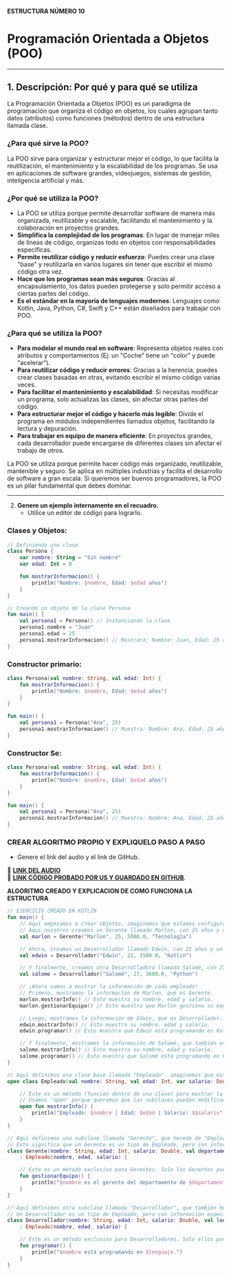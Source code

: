 #### ESTRUCTURA NÚMERO 10  
# Programación Orientada a Objetos (POO)

---

## 1. Descripción: Por qué y para qué se utiliza

La Programación Orientada a Objetos (POO) es un paradigma de programación que organiza el código en objetos, los cuales agrupan tanto datos (atributos) como funciones (métodos) dentro de una estructura llamada clase.

### ¿Para qué sirve la POO?

La POO sirve para organizar y estructurar mejor el código, lo que facilita la reutilización, el mantenimiento y la escalabilidad de los programas. Se usa en aplicaciones de software grandes, videojuegos, sistemas de gestión, inteligencia artificial y más.

### ¿Por qué se utiliza la POO?

* La POO se utiliza porque permite desarrollar software de manera más organizada, reutilizable y escalable, facilitando el mantenimiento y la colaboración en proyectos grandes.
* **Simplifica la complejidad de los programas**: En lugar de manejar miles de líneas de código, organizas todo en objetos con responsabilidades específicas.
* **Permite reutilizar código y reducir esfuerzo**: Puedes crear una clase "base" y reutilizarla en varios lugares sin tener que escribir el mismo código otra vez.
* **Hace que los programas sean más seguros**: Gracias al encapsulamiento, los datos pueden protegerse y solo permitir acceso a ciertas partes del código.
* **Es el estándar en la mayoría de lenguajes modernos**: Lenguajes como Kotlin, Java, Python, C#, Swift y C++ están diseñados para trabajar con POO.

### ¿Para qué se utiliza la POO?

* **Para modelar el mundo real en software**: Representa objetos reales con atributos y comportamientos (Ej: un "Coche" tiene un "color" y puede "acelerar").
* **Para reutilizar código y reducir errores**: Gracias a la herencia, puedes crear clases basadas en otras, evitando escribir el mismo código varias veces.
* **Para facilitar el mantenimiento y escalabilidad**: Si necesitas modificar un programa, solo actualizas las clases, sin afectar otras partes del código.
* **Para estructurar mejor el código y hacerlo más legible**: Divide el programa en módulos independientes llamados objetos, facilitando la lectura y depuración.
* **Para trabajar en equipo de manera eficiente**: En proyectos grandes, cada desarrollador puede encargarse de diferentes clases sin afectar el trabajo de otros.

La POO se utiliza porque permite hacer código más organizado, reutilizable, mantenible y seguro. Se aplica en múltiples industrias y facilita el desarrollo de software a gran escala. Si queremos ser buenos programadores, la POO es un pilar fundamental que debes dominar.   

---
   
2. **Genere un ejemplo internamente en el recuadro.**
   - Utilice un editor de código para lograrlo.

### Clases y Objetos:
     
```kotlin
// Definiendo una clase
class Persona {
    var nombre: String = "Sin nombre"
    var edad: Int = 0

    fun mostrarInformacion() {
        println("Nombre: $nombre, Edad: $edad años")
    }
}

```
```kotlin
// Creando un objeto de la clase Persona
fun main() {
    val persona1 = Persona() // Instanciando la clase
    persona1.nombre = "Juan"
    persona1.edad = 25
    persona1.mostrarInformacion() // Mostrará: Nombre: Juan, Edad: 25 años
}

```
### Constructor primario:
```kotlin
class Persona(val nombre: String, val edad: Int) {
    fun mostrarInformacion() {
        println("Nombre: $nombre, Edad: $edad años")
    }
}

fun main() {
    val persona1 = Persona("Ana", 25)
    persona1.mostrarInformacion() // Muestra: Nombre: Ana, Edad: 25 años
}

```
### Constructor Se:
```kotlin
class Persona(val nombre: String, val edad: Int) {
    fun mostrarInformacion() {
        println("Nombre: $nombre, Edad: $edad años")
    }
}

fun main() {
    val persona1 = Persona("Ana", 25)
    persona1.mostrarInformacion() // Muestra: Nombre: Ana, Edad: 25 años
}

```
### CREAR ALGORITMO PROPIO Y EXPLIQUELO PASO A PASO 
- Genere el link del audio y el link de GitHub.  

🔗 **[LINK DEL AUDIO](https://github.com/marlonpalacios777/Kotlin-Fichas/blob/776d13c463722d49205333887d15b41524249562/tarjeta-10/Audio%20-%20Tarjeta%20n%C3%BAmero%2010.ogg)**  
🔗 **[LINK CÓDIGO PROBADO POR US Y GUARDADO EN GITHUB](https://github.com/marlonpalacios777/Kotlin-Fichas/blob/2d566f077edac58599b08bf15da2f22b1b10b6d7/tarjeta-10/Programaci%C3%B3n%20Orientada%20a%20Objetos%20(POO).PNG)**.

**ALGORITMO CREADO Y EXPLICACION DE COMO FUNCIONA LA ESTRUCTURA**
```kotlin
// EJERCICIO CREADO EN KOTLIN
fun main() {
    // Aquí empezamos a crear objetos, imaginemos que estamos configurando los datos de los empleados.
    // Aqui nosotros creamos un Gerente llamado Marlon, con 25 años y un salario de 5000.0, que trabaja en el departamento de Tecnología.
    val marlon = Gerente("Marlon", 25, 5000.0, "Tecnología")

    // Ahora, creamos un Desarrollador llamado Edwin, con 22 años y un salario de 3500.0, que programa en Kotlin.
    val edwin = Desarrollador("Edwin", 22, 3500.0, "Kotlin")

    // Y finalmente, creamos otra Desarrolladora llamada Salomé, con 27 años y un salario de 3600.0, que programa en Python.
    val salome = Desarrollador("Salomé", 27, 3600.0, "Python")

    // ¡Ahora vamos a mostrar la información de cada empleado!
    // Primero, mostramos la información de Marlon, que es Gerente.
    marlon.mostrarInfo() // Esto muestra su nombre, edad y salario.
    marlon.gestionarEquipo() // Esto muestra que Marlon gestiona su equipo.

    // Luego, mostramos la información de Edwin, que es Desarrollador.
    edwin.mostrarInfo() // Esto muestra su nombre, edad y salario.
    edwin.programar() // Esto muestra que Edwin está programando en Kotlin.

    // Y finalmente, mostramos la información de Salomé, que también es Desarrolladora.
    salome.mostrarInfo() // Esto muestra su nombre, edad y salario.
    salome.programar() // Esto muestra que Salomé está programando en Python.
}

// Aquí definimos una clase base llamada "Empleado". imaginemos que esta clase tiene la información básica de cualquier empleado.
open class Empleado(val nombre: String, val edad: Int, var salario: Double) {

    // Este es un método (función dentro de una clase) para mostrar la información básica del empleado.
    // Usamos 'open' porque queremos que las subclases puedan modificar este método.
    open fun mostrarInfo() {
        println("Empleado: $nombre | Edad: $edad | Salario: $$salario")
    }
}

// Aquí definimos una subclase llamada "Gerente", que hereda de "Empleado".
// Esto significa que un Gerente es un tipo de Empleado, pero con información adicional.
class Gerente(nombre: String, edad: Int, salario: Double, val departamento: String)
    : Empleado(nombre, edad, salario) {

    // Este es un método exclusivo para Gerentes. Solo los Gerentes pueden gestionar un equipo.
    fun gestionarEquipo() {
        println("$nombre es el gerente del departamento de $departamento y gestiona su equipo.")
    }
}

// Aquí definimos otra subclase llamada "Desarrollador", que también hereda de "Empleado".
// Un Desarrollador es un tipo de Empleado, pero con información específica de su trabajo.
class Desarrollador(nombre: String, edad: Int, salario: Double, val lenguaje: String)
    : Empleado(nombre, edad, salario) {

    // Este es un método exclusivo para Desarrolladores. Solo ellos pueden programar.
    fun programar() {
        println("$nombre está programando en $lenguaje.")
    }
}
```
